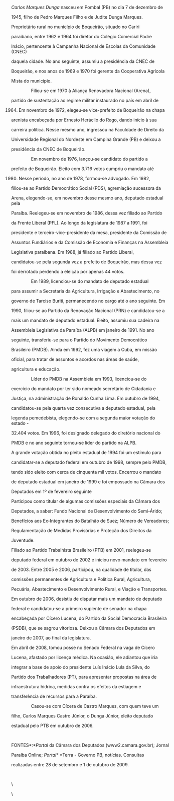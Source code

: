 

*Carlos Marques Dunga* nasceu em Pombal (PB) no dia 7 de dezembro de

1945, filho de Pedro Marques Filho e de Judite Dunga Marques.



Proprietário rural no município de Boqueirão, situado no Cariri

paraibano, entre 1962 e 1964 foi diretor do Colégio Comercial Padre

Inácio, pertencente à Campanha Nacional de Escolas da Comunidade (CNEC)

daquela cidade. No ano seguinte, assumiu a presidência da CNEC de

Boqueirão, e nos anos de 1969 e 1970 foi gerente da Cooperativa Agrícola

Mista do município. 



                Filiou-se em 1970 à Aliança Renovadora Nacional (Arena),

partido de sustentação ao regime militar instaurado no país em abril de

1964. Em novembro de 1972, elegeu-se vice-prefeito de Boqueirão na chapa

arenista encabeçada por Ernesto Heráclio do Rego, dando início à sua

carreira política. Nesse mesmo ano, ingressou na Faculdade de Direito da

Universidade Regional do Nordeste em Campina Grande (PB) e deixou a

presidência da CNEC de Boqueirão.



                Em novembro de 1976, lançou-se candidato do partido a

prefeito de Boqueirão. Eleito com 3.716 votos cumpriu o mandato até

1980. Nesse período, no ano de 1978, formou-se advogado. Em 1982,

filiou-se ao Partido Democrático Social (PDS), agremiação sucessora da

Arena, elegendo-se, em novembro desse mesmo ano, deputado estadual pela

Paraíba. Reelegeu-se em novembro de 1986, dessa vez filiado ao Partido

da Frente Liberal (PFL). Ao longo da legislatura de 1987 a 1991, foi

presidente e terceiro-vice-presidente da mesa, presidente da Comissão de

Assuntos Fundiários e da Comissão de Economia e Finanças na Assembleia

Legislativa paraibana. Em 1988, já filiado ao Partido Liberal,

candidatou-se pela segunda vez a prefeito de Boqueirão, mas dessa vez

foi derrotado perdendo a eleição por apenas 44 votos.



                Em 1989, licenciou-se do mandato de deputado estadual

para assumir a Secretaria da Agricultura, Irrigação e Abastecimento, no

governo de Tarciso Buriti, permanecendo no cargo até o ano seguinte. Em

1990, filiou-se ao Partido da Renovação Nacional (PRN) e candidatou-se a

mais um mandato de deputado estadual. Eleito, assumiu sua cadeira na

Assembleia Legislativa da Paraíba (ALPB) em janeiro de 1991. No ano

seguinte, transferiu-se para o Partido do Movimento Democrático

Brasileiro (PMDB). Ainda em 1992, fez uma viagem a Cuba, em missão

oficial, para tratar de assuntos e acordos nas áreas de saúde,

agricultura e educação.



                Líder do PMDB na Assembleia em 1993, licenciou-se do

exercício do mandato por ter sido nomeado secretário de Cidadania e

Justiça, na administração de Ronaldo Cunha Lima. Em outubro de 1994,

candidatou-se pela quarta vez consecutiva a deputado estadual, pela

legenda pemedebista, elegendo-se com a segunda maior votação do estado -

32.404 votos. Em 1996, foi designado delegado do diretório nacional do

PMDB e no ano seguinte tornou-se líder do partido na ALPB.



A grande votação obtida no pleito estadual de 1994 foi um estímulo para

candidatar-se a deputado federal em outubro de 1998, sempre pelo PMDB,

tendo sido eleito com cerca de cinquenta mil votos. Encerrou o mandato

de deputado estadual em janeiro de 1999 e foi empossado na Câmara dos

Deputados em 1º de fevereiro seguinte



Participou como titular de algumas comissões especiais da Câmara dos

Deputados, a saber: Fundo Nacional de Desenvolvimento do Semi-Árido;

Benefícios aos Ex-Integrantes do Batalhão de Suez; Número de Vereadores;

Regulamentação de Medidas Provisórias e Proteção dos Direitos da

Juventude.



Filiado ao Partido Trabalhista Brasileiro (PTB) em 2001, reelegeu-se

deputado federal em outubro de 2002 e iniciou novo mandato em fevereiro

de 2003. Entre 2005 e 2006, participou, na qualidade de titular, das

comissões permanentes de Agricultura e Política Rural, Agricultura,

Pecuária, Abastecimento e Desenvolvimento Rural, e Viação e Transportes.



Em outubro de 2006, desistiu de disputar mais um mandato de deputado

federal e candidatou-se a primeiro suplente de senador na chapa

encabeçada por Cícero Lucena, do Partido da Social Democracia Brasileira

(PSDB), que se sagrou vitoriosa. Deixou a Câmara dos Deputados em

janeiro de 2007, ao final da legislatura.



Em abril de 2008, tomou posse no Senado Federal na vaga de Cícero

Lucena, afastado por licença médica. Na ocasião, ele adiantou que iria

integrar a base de apoio do presidente Luís Inácio Lula da Silva, do

Partido dos Trabalhadores (PT), para apresentar propostas na área de

infraestrutura hídrica, medidas contra os efeitos da estiagem e

transferência de recursos para a Paraíba.



                Casou-se com Cícera de Castro Marques, com quem teve um

filho, Carlos Marques Castro Júnior, o Dunga Júnior, eleito deputado

estadual pelo PTB em outubro de 2006.



 



FONTES*:**Portal* da Câmara dos Deputados (www2.camara.gov.br); Jornal

Paraíba Online; *Portal** *Terra - Governo PB, notícias. Consultas

realizadas entre 28 de setembro e 1 de outubro de 2009.



 



\

 \



